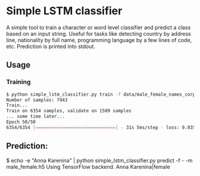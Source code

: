 # Simple LSTM classifier

A simple tool to train a character or word level classifier and predict a class based on an input string. Useful for tasks like detecting country by address line, nationality by full name, programming language by a few lines of code, etc. Prediction is printed into stdout.

## Usage

### Training

```bash
$ python simple_lstm_classifier.py train -f data/male_female_names_corpus/male_female.txt -m male_female.h5 --num-epochs=1
Number of samples: 7943
Train...
Train on 6354 samples, validate on 1589 samples
... some time later...
Epoch 50/50
6354/6354 [==============================] - 31s 5ms/step - loss: 0.0356 - acc: 0.9104 - val_loss: 0.0788 - val_acc: 0.8991
```

## Prediction:

$ echo -e "Anna Karenina" | python simple_lstm_classifier.py predict -f - -m male_female.h5 
Using TensorFlow backend.
Anna Karenina|female

